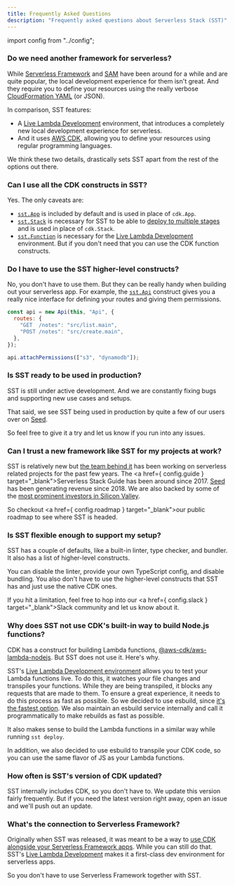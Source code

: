 ```yaml
---
title: Frequently Asked Questions
description: "Frequently asked questions about Serverless Stack (SST)"
---
```


import config from "../config";

### Do we need another framework for serverless?

While [Serverless Framework](https://github.com/serverless/serverless) and [SAM](https://github.com/aws/serverless-application-model) have been around for a while and are quite popular, the local development experience for them isn't great. And they require you to define your resources using the really verbose [CloudFormation YAML](https://serverless-stack.com/chapters/what-is-infrastructure-as-code.html#aws-cloudformation) (or JSON).

In comparison, SST features:

- A [Live Lambda Development](live-lambda-development.md) environment, that introduces a completely new local development experience for serverless.
- And it uses [AWS CDK](https://serverless-stack.com/chapters/what-is-aws-cdk.html), allowing you to define your resources using regular programming languages.

We think these two details, drastically sets SST apart from the rest of the options out there.

### Can I use all the CDK constructs in SST?

Yes. The only caveats are:

- [`sst.App`](constructs/App.md) is included by default and is used in place of `cdk.App`.
- [`sst.Stack`](constructs/Stack.md) is necessary for SST to be able to [deploy to multiple stages](installation.md#deploying-an-app) and is used in place of `cdk.Stack`.
- [`sst.Function`](constructs/Function.md) is necessary for the [Live Lambda Development](live-lambda-development.md) environment. But if you don't need that you can use the CDK function constructs.

### Do I have to use the SST higher-level constructs?

No, you don't have to use them. But they can be really handy when building out your serverless app. For example, the [`sst.Api`](constructs/Api.md) construct gives you a really nice interface for defining your routes and giving them permissions.

```js
const api = new Api(this, "Api", {
  routes: {
    "GET  /notes": "src/list.main",
    "POST /notes": "src/create.main",
  },
});

api.attachPermissions(["s3", "dynamodb"]);
```

### Is SST ready to be used in production?

SST is still under active development. And we are constantly fixing bugs and supporting new use cases and setups.

That said, we see SST being used in production by quite a few of our users over on [Seed](https://seed.run).

So feel free to give it a try and let us know if you run into any issues.

### Can I trust a new framework like SST for my projects at work?

SST is relatively new but [the team behind it](https://anoma.ly) has been working on serverless related projects for the past few years. The <a href={ config.guide } target="\_blank">Serverless Stack Guide</a> has been around since 2017. [Seed](https://seed.run) has been generating revenue since 2018. We are also backed by some of the [most prominent investors in Silicon Valley](https://anoma.ly).

So checkout <a href={ config.roadmap } target="\_blank">our public roadmap</a> to see where SST is headed.

### Is SST flexible enough to support my setup?

SST has a couple of defaults, like a built-in linter, type checker, and bundler. It also has a list of higher-level constructs.

You can disable the linter, provide your own TypeScript config, and disable bundling. You also don't have to use the higher-level constructs that SST has and just use the native CDK ones.

If you hit a limitation, feel free to hop into our <a href={ config.slack } target="\_blank">Slack community</a> and let us know about it.

### Why does SST not use CDK's built-in way to build Node.js functions?

CDK has a construct for building Lambda functions, [@aws-cdk/aws-lambda-nodejs](https://docs.aws.amazon.com/cdk/api/latest/docs/aws-lambda-nodejs-readme.html). But SST does not use it. Here's why.

SST's [Live Lambda Development environment](live-lambda-development.md) allows you to test your Lambda functions live. To do this, it watches your file changes and transpiles your functions. While they are being transpiled, it blocks any requests that are made to them. To ensure a great experience, it needs to do this process as fast as possible. So we decided to use esbuild, since [it's the fastest option](https://esbuild.github.io/faq/#why-is-esbuild-fast). We also maintain an esbuild service internally and call it programmatically to make rebuilds as fast as possible.

It also makes sense to build the Lambda functions in a similar way while running `sst deploy`.

In addition, we also decided to use esbuild to transpile your CDK code, so you can use the same flavor of JS as your Lambda functions.

### How often is SST's version of CDK updated?

SST internally includes CDK, so you don't have to. We update this version fairly frequently. But if you need the latest version right away, open an issue and we'll push out an update.

### What's the connection to Serverless Framework?

Originally when SST was released, it was meant to be a way to [use CDK alongside your Serverless Framework apps](https://serverless-stack.com/chapters/using-aws-cdk-with-serverless-framework.html). While you can still do that. SST's [Live Lambda Development](live-lambda-development.md) makes it a first-class dev environment for serverless apps.

So you don't have to use Serverless Framework together with SST.
